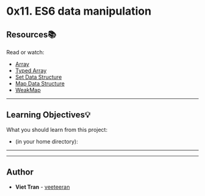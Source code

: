 # 0x11. ES6 data manipulation

## Resources:books:
Read or watch:
* [Array](https://intranet.hbtn.io/rltoken/DIsNNOXZExl3N3eb_ucyXQ)
* [Typed Array](https://intranet.hbtn.io/rltoken/EXbyPrXEhGoD1kPbiEPC9g)
* [Set Data Structure](https://intranet.hbtn.io/rltoken/dYX70DxM_ibZ0SlDbbscOQ)
* [Map Data Structure](https://intranet.hbtn.io/rltoken/weXVkufXRyUwQvQazDkzLg)
* [WeakMap](https://intranet.hbtn.io/rltoken/X1ba6W8dGSnUKOTN4CzPVA)

---
## Learning Objectives:bulb:
What you should learn from this project:
* (in your home directory): 

---
---

## Author
* **Viet Tran** - [veeteeran](https://github.com/veeteeran)
